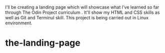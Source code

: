 I'll be creating a landing page which will showcase what I've learned so far through The Odin Project curriculum .
It'll show my HTML and CSS skills as well as Git and Terminul skill. 
This project is being carried out in Linux environment.
# the-landing-page
